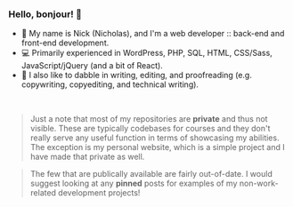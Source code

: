 ### Hello, bonjour! :wave:

- :deciduous_tree: My name is Nick (Nicholas), and I'm a web developer :: back-end and front-end development.
- :computer: Primarily experienced in WordPress, PHP, SQL, HTML, CSS/Sass, JavaScript/jQuery (and a bit of React).
- :newspaper: I also like to dabble in writing, editing, and proofreading (e.g. copywriting, copyediting, and technical writing).

<br>

> Just a note that most of my repositories are **private** and thus not visible. These are typically codebases for courses and they don't really serve any useful function in terms of showcasing my abilities. The exception is my personal website, which is a simple project and I have made that private as well.

> The few that are publically available are fairly out-of-date. I would suggest looking at any **pinned** posts for examples of my non-work-related development projects!

<!--
**nlamo/nlamo** is a ✨ _special_ ✨ repository because its `README.md` (this file) appears on your GitHub profile.
-->
